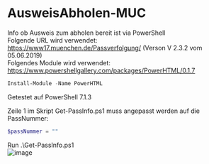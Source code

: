 # AusweisAbholen-MUC
Info ob Ausweis zum abholen bereit ist via PowerShell  
Folgende URL wird verwendet: https://www17.muenchen.de/Passverfolgung/ (Verson V 2.3.2 vom 05.06.2019)  
Folgendes Module wird verwendet: https://www.powershellgallery.com/packages/PowerHTML/0.1.7  
```PowerShell
Install-Module -Name PowerHTML
```
Getestet auf PowerShell 7.1.3  


Zeile 1 im Skript Get-PassInfo.ps1 muss angepasst werden auf die PassNummer:  
```PowerShell
$passNummer = ""
```
Run .\Get-PassInfo.ps1  
![image](https://user-images.githubusercontent.com/5702338/127875840-74d45a15-1b55-45f6-8d2b-fac3f59b4c13.png)

